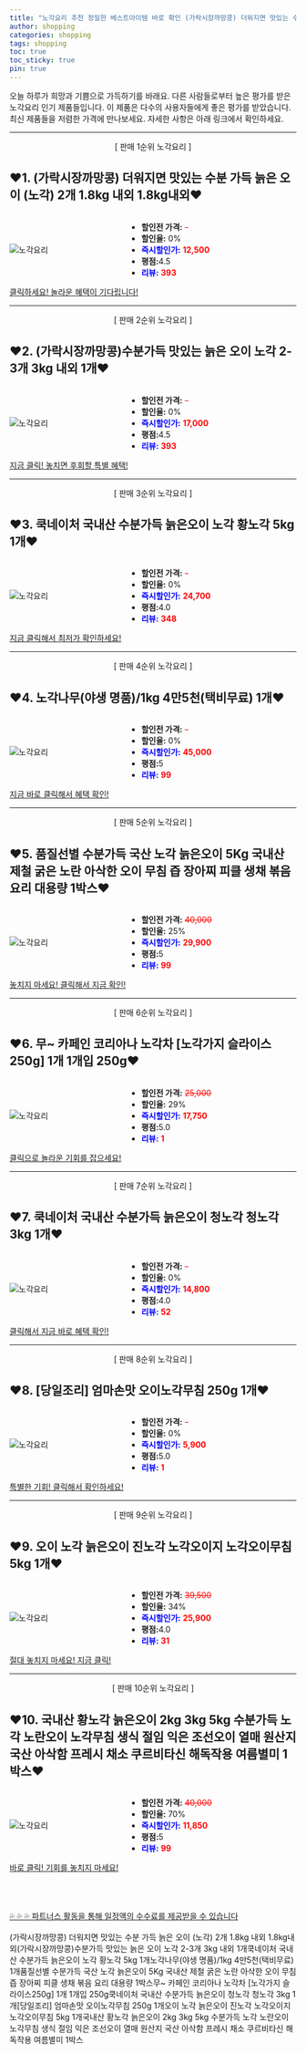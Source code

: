 ```yaml
---
title: "노각요리 추천 정밀한 베스트아이템 바로 확인 (가락시장까망콩) 더워지면 맛있는 수분 가득"
author: shopping
categories: shopping
tags: shopping
toc: true
toc_sticky: true
pin: true
---
```

오늘 하루가 희망과 기쁨으로 가득하기를 바래요. 다른 사람들로부터 높은 평가를 받은 노각요리 인기 제품들입니다. 이 제품은 다수의 사용자들에게 좋은 평가를 받았습니다. 최신 제품들을 저렴한 가격에 만나보세요. 자세한 사항은 아래 링크에서 확인하세요.

---
<p class="toplist" style="margin: 0 auto; display: block; width: fit-content;">[ 판매 1순위 노각요리 ]</p>

<h2><strong>❤️1. (가락시장까망콩) 더워지면 맛있는 수분 가득 늙은 오이 (노각) 2개 1.8kg 내외 1.8kg내외❤️</strong></h2>

<div style="display: flex; align-items: center;">
    <div style="flex: 0.4;">
        <img src="https://thumbnail10.coupangcdn.com/thumbnails/remote/230x230ex/image/vendor_inventory/253f/e777709bc5934c2b632a6953a22434d50461300884d09b45b26ee9fd8ea9.jpg" alt="노각요리" style="max-width: 100%;">
    </div>
    <div style="flex: 0.6; margin-left: 10px;">
        <ul>
            <li><strong>할인전 가격:</strong> <del style="color: red;">-</del></li>
            <li><strong>할인율:</strong> 0%</li>
            <li><span style='color:blue'><strong>즉시할인가:</strong></span> <span style='color:red'><strong>12,500</strong></span></li>
            <li><strong>평점:</strong>4.5</li>
            <li><span style='color:blue'><strong>리뷰:</strong></span> <span style='color:red'><strong>393</strong></span></li>
        </ul>
    </div>
</div>
<div class="center">
    <a href="https://selin100587001.github.io?lptag=AF9450613&subid=githubio&pageKey=5450116149&traceid=V0-153&itemId=8376188084&vendorItemId=75663900140" class="myButton">
        클릭하세요! 놀라운 혜택이 기다립니다!
    </a>
</div>


---
<p class="toplist" style="margin: 0 auto; display: block; width: fit-content;">[ 판매 2순위 노각요리 ]</p>

<h2><strong>❤️2. (가락시장까망콩)수분가득 맛있는 늙은 오이 노각 2-3개 3kg 내외 1개❤️</strong></h2>

<div style="display: flex; align-items: center;">
    <div style="flex: 0.4;">
        <img src="https://thumbnail10.coupangcdn.com/thumbnails/remote/230x230ex/image/vendor_inventory/253f/e777709bc5934c2b632a6953a22434d50461300884d09b45b26ee9fd8ea9.jpeg" alt="노각요리" style="max-width: 100%;">
    </div>
    <div style="flex: 0.6; margin-left: 10px;">
        <ul>
            <li><strong>할인전 가격:</strong> <del style="color: red;">-</del></li>
            <li><strong>할인율:</strong> 0%</li>
            <li><span style='color:blue'><strong>즉시할인가:</strong></span> <span style='color:red'><strong>17,000</strong></span></li>
            <li><strong>평점:</strong>4.5</li>
            <li><span style='color:blue'><strong>리뷰:</strong></span> <span style='color:red'><strong>393</strong></span></li>
        </ul>
    </div>
</div>
<div class="center">
    <a href="https://selin100587001.github.io?lptag=AF9450613&subid=githubio&pageKey=5450116149&traceid=V0-153&itemId=11044025942&vendorItemId=78323570126" class="myButton">
        지금 클릭! 놓치면 후회할 특별 혜택!
    </a>
</div>


---
<p class="toplist" style="margin: 0 auto; display: block; width: fit-content;">[ 판매 3순위 노각요리 ]</p>

<h2><strong>❤️3. 쿡네이처 국내산 수분가득 늙은오이 노각 황노각 5kg 1개❤️</strong></h2>

<div style="display: flex; align-items: center;">
    <div style="flex: 0.4;">
        <img src="https://thumbnail7.coupangcdn.com/thumbnails/remote/230x230ex/image/vendor_inventory/4093/cc28469dcbbe57c43addb07e5e216d473667f945c9cfac1d9f952d02cc7f.jpg" alt="노각요리" style="max-width: 100%;">
    </div>
    <div style="flex: 0.6; margin-left: 10px;">
        <ul>
            <li><strong>할인전 가격:</strong> <del style="color: red;">-</del></li>
            <li><strong>할인율:</strong> 0%</li>
            <li><span style='color:blue'><strong>즉시할인가:</strong></span> <span style='color:red'><strong>24,700</strong></span></li>
            <li><strong>평점:</strong>4.0</li>
            <li><span style='color:blue'><strong>리뷰:</strong></span> <span style='color:red'><strong>348</strong></span></li>
        </ul>
    </div>
</div>
<div class="center">
    <a href="https://selin100587001.github.io?lptag=AF9450613&subid=githubio&pageKey=8087714532&traceid=V0-153&itemId=22830588150&vendorItemId=86471106320" class="myButton">
        지금 클릭해서 최저가 확인하세요!
    </a>
</div>


---
<p class="toplist" style="margin: 0 auto; display: block; width: fit-content;">[ 판매 4순위 노각요리 ]</p>

<h2><strong>❤️4. 노각나무(야생 명품)/1kg 4만5천(택비무료) 1개❤️</strong></h2>

<div style="display: flex; align-items: center;">
    <div style="flex: 0.4;">
        <img src="https://thumbnail8.coupangcdn.com/thumbnails/remote/230x230ex/image/vendor_inventory/82c5/6172aa752c74d85a958792fe59e782ae691c57af099da3f38e851d31f0f8.jpg" alt="노각요리" style="max-width: 100%;">
    </div>
    <div style="flex: 0.6; margin-left: 10px;">
        <ul>
            <li><strong>할인전 가격:</strong> <del style="color: red;">-</del></li>
            <li><strong>할인율:</strong> 0%</li>
            <li><span style='color:blue'><strong>즉시할인가:</strong></span> <span style='color:red'><strong>45,000</strong></span></li>
            <li><strong>평점:</strong>5</li>
            <li><span style='color:blue'><strong>리뷰:</strong></span> <span style='color:red'><strong>99</strong></span></li>
        </ul>
    </div>
</div>
<div class="center">
    <a href="https://selin100587001.github.io?lptag=AF9450613&subid=githubio&pageKey=8203536290&traceid=V0-153&itemId=22812103852&vendorItemId=80391558947" class="myButton">
        지금 바로 클릭해서 혜택 확인!
    </a>
</div>


---
<p class="toplist" style="margin: 0 auto; display: block; width: fit-content;">[ 판매 5순위 노각요리 ]</p>

<h2><strong>❤️5. 품질선별 수분가득 국산 노각 늙은오이 5Kg 국내산 제철 굵은 노란 아삭한 오이 무침 즙 장아찌 피클 생채 볶음 요리 대용량 1박스❤️</strong></h2>

<div style="display: flex; align-items: center;">
    <div style="flex: 0.4;">
        <img src="https://thumbnail8.coupangcdn.com/thumbnails/remote/230x230ex/image/vendor_inventory/34a6/764b549027fe7f5e8ac024e8e8c923b2ff3120124ab9f40dce7d26f20986.jpg" alt="노각요리" style="max-width: 100%;">
    </div>
    <div style="flex: 0.6; margin-left: 10px;">
        <ul>
            <li><strong>할인전 가격:</strong> <del style="color: red;">40,000</del></li>
            <li><strong>할인율:</strong> 25%</li>
            <li><span style='color:blue'><strong>즉시할인가:</strong></span> <span style='color:red'><strong>29,900</strong></span></li>
            <li><strong>평점:</strong>5</li>
            <li><span style='color:blue'><strong>리뷰:</strong></span> <span style='color:red'><strong>99</strong></span></li>
        </ul>
    </div>
</div>
<div class="center">
    <a href="https://selin100587001.github.io?lptag=AF9450613&subid=githubio&pageKey=7443517832&traceid=V0-153&itemId=23701618440&vendorItemId=86434198864" class="myButton">
        놓치지 마세요! 클릭해서 지금 확인!
    </a>
</div>


---
<p class="toplist" style="margin: 0 auto; display: block; width: fit-content;">[ 판매 6순위 노각요리 ]</p>

<h2><strong>❤️6. 무~ 카페인 코리아나 노각차 [노각가지 슬라이스250g] 1개 1개입 250g❤️</strong></h2>

<div style="display: flex; align-items: center;">
    <div style="flex: 0.4;">
        <img src="https://thumbnail10.coupangcdn.com/thumbnails/remote/230x230ex/image/vendor_inventory/30ed/24946e9efabb7f3527178d1eeb293a303478c8b3ffa1b7100219de3a30dd.jpg" alt="노각요리" style="max-width: 100%;">
    </div>
    <div style="flex: 0.6; margin-left: 10px;">
        <ul>
            <li><strong>할인전 가격:</strong> <del style="color: red;">25,000</del></li>
            <li><strong>할인율:</strong> 29%</li>
            <li><span style='color:blue'><strong>즉시할인가:</strong></span> <span style='color:red'><strong>17,750</strong></span></li>
            <li><strong>평점:</strong>5.0</li>
            <li><span style='color:blue'><strong>리뷰:</strong></span> <span style='color:red'><strong>1</strong></span></li>
        </ul>
    </div>
</div>
<div class="center">
    <a href="https://selin100587001.github.io?lptag=AF9450613&subid=githubio&pageKey=7535848805&traceid=V0-153&itemId=19798384573&vendorItemId=86900796711" class="myButton">
        클릭으로 놀라운 기회를 잡으세요!
    </a>
</div>


---
<p class="toplist" style="margin: 0 auto; display: block; width: fit-content;">[ 판매 7순위 노각요리 ]</p>

<h2><strong>❤️7. 쿡네이처 국내산 수분가득 늙은오이 청노각 청노각 3kg 1개❤️</strong></h2>

<div style="display: flex; align-items: center;">
    <div style="flex: 0.4;">
        <img src="https://thumbnail7.coupangcdn.com/thumbnails/remote/230x230ex/image/vendor_inventory/bbc0/8c3e2ec9b4b7edfb82844a9eeab2b1ab1cfb0fc638fc9c1c07801c480bda.jpg" alt="노각요리" style="max-width: 100%;">
    </div>
    <div style="flex: 0.6; margin-left: 10px;">
        <ul>
            <li><strong>할인전 가격:</strong> <del style="color: red;">-</del></li>
            <li><strong>할인율:</strong> 0%</li>
            <li><span style='color:blue'><strong>즉시할인가:</strong></span> <span style='color:red'><strong>14,800</strong></span></li>
            <li><strong>평점:</strong>4.0</li>
            <li><span style='color:blue'><strong>리뷰:</strong></span> <span style='color:red'><strong>52</strong></span></li>
        </ul>
    </div>
</div>
<div class="center">
    <a href="https://selin100587001.github.io?lptag=AF9450613&subid=githubio&pageKey=8187309757&traceid=V0-153&itemId=23416081966&vendorItemId=86555443972" class="myButton">
        클릭해서 지금 바로 혜택 확인!
    </a>
</div>


---
<p class="toplist" style="margin: 0 auto; display: block; width: fit-content;">[ 판매 8순위 노각요리 ]</p>

<h2><strong>❤️8. [당일조리] 엄마손맛 오이노각무침 250g 1개❤️</strong></h2>

<div style="display: flex; align-items: center;">
    <div style="flex: 0.4;">
        <img src="https://thumbnail9.coupangcdn.com/thumbnails/remote/230x230ex/image/vendor_inventory/f16a/51d0a955a902139adfade22eba4abaea1d2130c92db81f8a5bee1fd2d2a3.jpg" alt="노각요리" style="max-width: 100%;">
    </div>
    <div style="flex: 0.6; margin-left: 10px;">
        <ul>
            <li><strong>할인전 가격:</strong> <del style="color: red;">-</del></li>
            <li><strong>할인율:</strong> 0%</li>
            <li><span style='color:blue'><strong>즉시할인가:</strong></span> <span style='color:red'><strong>5,900</strong></span></li>
            <li><strong>평점:</strong>5.0</li>
            <li><span style='color:blue'><strong>리뷰:</strong></span> <span style='color:red'><strong>1</strong></span></li>
        </ul>
    </div>
</div>
<div class="center">
    <a href="https://selin100587001.github.io?lptag=AF9450613&subid=githubio&pageKey=8205220595&traceid=V0-153&itemId=23533287771&vendorItemId=90559560688" class="myButton">
        특별한 기회! 클릭해서 확인하세요!
    </a>
</div>


---
<p class="toplist" style="margin: 0 auto; display: block; width: fit-content;">[ 판매 9순위 노각요리 ]</p>

<h2><strong>❤️9. 오이 노각 늙은오이 진노각 노각오이지 노각오이무침 5kg 1개❤️</strong></h2>

<div style="display: flex; align-items: center;">
    <div style="flex: 0.4;">
        <img src="https://thumbnail8.coupangcdn.com/thumbnails/remote/230x230ex/image/vendor_inventory/5361/b5d8e6a567481841bfd7bb1ff04d144fb92c434f46c24c101d5107734ff6.jpg" alt="노각요리" style="max-width: 100%;">
    </div>
    <div style="flex: 0.6; margin-left: 10px;">
        <ul>
            <li><strong>할인전 가격:</strong> <del style="color: red;">39,500</del></li>
            <li><strong>할인율:</strong> 34%</li>
            <li><span style='color:blue'><strong>즉시할인가:</strong></span> <span style='color:red'><strong>25,900</strong></span></li>
            <li><strong>평점:</strong>4.0</li>
            <li><span style='color:blue'><strong>리뷰:</strong></span> <span style='color:red'><strong>31</strong></span></li>
        </ul>
    </div>
</div>
<div class="center">
    <a href="https://selin100587001.github.io?lptag=AF9450613&subid=githubio&pageKey=5820982876&traceid=V0-153&itemId=10045979052&vendorItemId=77328891221" class="myButton">
        절대 놓치지 마세요! 지금 클릭!
    </a>
</div>


---
<p class="toplist" style="margin: 0 auto; display: block; width: fit-content;">[ 판매 10순위 노각요리 ]</p>

<h2><strong>❤️10. 국내산 황노각 늙은오이 2kg 3kg 5kg 수분가득 노각 노란오이 노각무침 생식 절임 익은 조선오이 열매 원산지 국산 아삭함 프레시 채소 쿠르비타신 해독작용 여름별미 1박스❤️</strong></h2>

<div style="display: flex; align-items: center;">
    <div style="flex: 0.4;">
        <img src="https://thumbnail9.coupangcdn.com/thumbnails/remote/230x230ex/image/vendor_inventory/4e8b/1c16ce66f8a9afdb0de4e7bde54eb13a60d4b2bc357586b00df72e1ee7d5.png" alt="노각요리" style="max-width: 100%;">
    </div>
    <div style="flex: 0.6; margin-left: 10px;">
        <ul>
            <li><strong>할인전 가격:</strong> <del style="color: red;">40,000</del></li>
            <li><strong>할인율:</strong> 70%</li>
            <li><span style='color:blue'><strong>즉시할인가:</strong></span> <span style='color:red'><strong>11,850</strong></span></li>
            <li><strong>평점:</strong>5</li>
            <li><span style='color:blue'><strong>리뷰:</strong></span> <span style='color:red'><strong>99</strong></span></li>
        </ul>
    </div>
</div>
<div class="center">
    <a href="https://selin100587001.github.io?lptag=AF9450613&subid=githubio&pageKey=8233501271&traceid=V0-153&itemId=23699585383&vendorItemId=90724651456" class="myButton">
        바로 클릭! 기회를 놓치지 마세요!
    </a>
</div>

<br><br><br>[💦 💦 💦 파트너스 활동을 통해 일정액의 수수료를 제공받을 수 있습니다](https://link.coupang.com/a/bcpT2c)<br><br>(가락시장까망콩) 더워지면 맛있는 수분 가득 늙은 오이 (노각) 2개 1.8kg 내외 1.8kg내외(가락시장까망콩)수분가득 맛있는 늙은 오이 노각 2-3개 3kg 내외 1개쿡네이처 국내산 수분가득 늙은오이 노각 황노각 5kg 1개노각나무(야생 명품)/1kg 4만5천(택비무료) 1개품질선별 수분가득 국산 노각 늙은오이 5Kg 국내산 제철 굵은 노란 아삭한 오이 무침 즙 장아찌 피클 생채 볶음 요리 대용량 1박스무~ 카페인 코리아나 노각차 [노각가지 슬라이스250g] 1개 1개입 250g쿡네이처 국내산 수분가득 늙은오이 청노각 청노각 3kg 1개[당일조리] 엄마손맛 오이노각무침 250g 1개오이 노각 늙은오이 진노각 노각오이지 노각오이무침 5kg 1개국내산 황노각 늙은오이 2kg 3kg 5kg 수분가득 노각 노란오이 노각무침 생식 절임 익은 조선오이 열매 원산지 국산 아삭함 프레시 채소 쿠르비타신 해독작용 여름별미 1박스